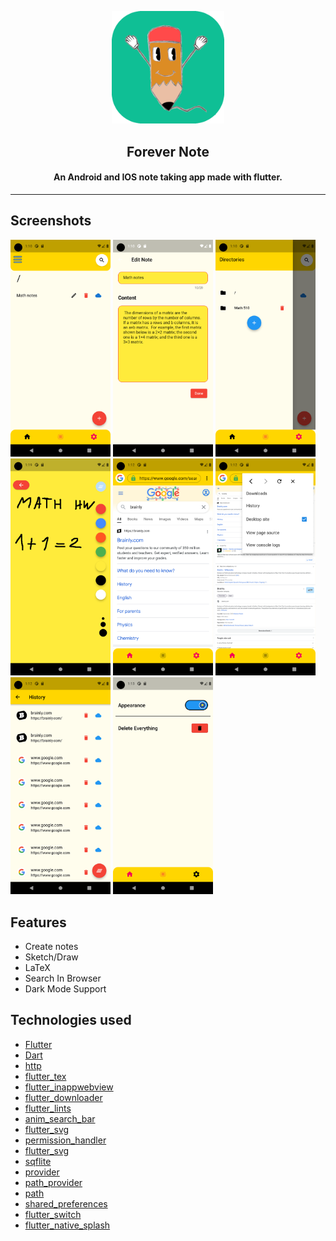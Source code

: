 <p align="center"><img src="./assets/images/note_fill.png" width="180"/></p>

<h2 align="center"><b>Forever Note</b></h2>

<h4 align="center">An Android and IOS note taking app made with flutter.</h4>

<hr/>

## Screenshots

[<img src="assets/images/screenshots/Screenshot1_light.png" width=160>](assets/screenshots/Screenshot1_light.png)
[<img src="assets/images/screenshots/Screenshot2_light.png" width=160>](assets/screenshots/Screenshot2_light.png)
[<img src="assets/images/screenshots/Screenshot3_light.png" width=160>](assets/screenshots/Screenshot3_light.png)
[<img src="assets/images/screenshots/Screenshot7.png" width=160>](assets/screenshots/Screenshot3.png)
[<img src="assets/images/screenshots/Screenshot4_light.png" width=160>](assets/screenshots/Screenshot4_light.png)
[<img src="assets/images/screenshots/Screenshot5_light.png" width=160>](assets/screenshots/Screenshot5_light.png)
[<img src="assets/images/screenshots/Screenshot6_light.png" width=160>](assets/screenshots/Screenshot6_light.png)
[<img src="assets/images/screenshots/Screenshot7_light.png" width=160>](assets/screenshots/Screenshot7_light.png)

## Features

- Create notes
- Sketch/Draw
- LaTeX
- Search In Browser
- Dark Mode Support

## Technologies used

- [Flutter](https://docs.flutter.dev/)
- [Dart](https://dart.dev/)
- [http](https://dart.dev/http)
- [flutter_tex](https://pub.dev/packages/flutter_tex)
- [flutter_inappwebview](https://pub.dev/packages/flutter_inappwebview)
- [flutter_downloader](https://pub.dev/packages/flutter_downloader)
- [flutter_lints](https://pub.dev/packages/flutter_lints)
- [anim_search_bar](https://pub.dev/packages/anim_search_bar)
- [flutter_svg](https://pub.dev/packages/flutter_svg)
- [permission_handler](https://pub.dev/packages/permission_handler)
- [flutter_svg](https://pub.dev/packages/flutter_svg)
- [sqflite](https://pub.dev/packages/sqflite)
- [provider](https://pub.dev/packages/provider)
- [path_provider](https://pub.dev/packages/path_provider)
- [path](https://pub.dev/packages/path)
- [shared_preferences](https://pub.dev/packages/shared_preferences)
- [flutter_switch](https://pub.dev/packages/flutter_switch)
- [flutter_native_splash](https://pub.dev/packages/flutter_native_splash)

